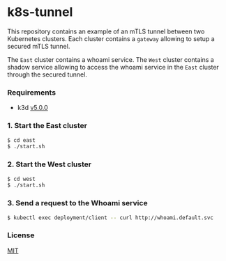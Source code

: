 # k8s-tunnel

This repository contains an example of an mTLS tunnel between two Kubernetes clusters. Each cluster contains a `gateway`
allowing to setup a secured mTLS tunnel.

The `East` cluster contains a whoami service. The `West` cluster contains a shadow service allowing to access the whoami
service in the `East` cluster through the secured tunnel.

### Requirements

- k3d [v5.0.0](https://github.com/rancher/k3d/releases/tag/v5.0.0)

### 1. Start the East cluster

```bash
$ cd east
$ ./start.sh
```

### 2. Start the West cluster

```bash
$ cd west
$ ./start.sh
```

### 3. Send a request to the Whoami service

```bash
$ kubectl exec deployment/client -- curl http://whoami.default.svc
```

### License

[MIT](./LICENSE.md)
